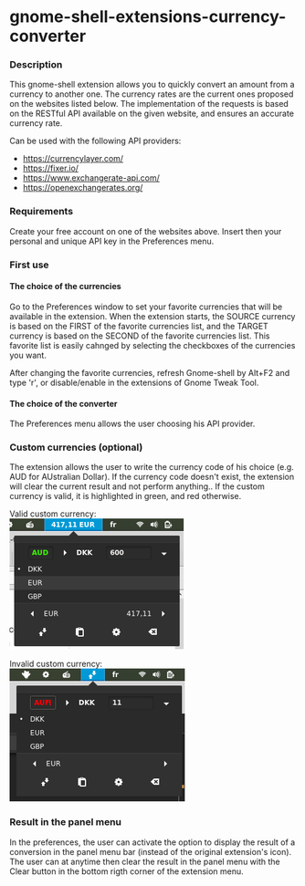 # gnome-shell-extensions-currency-converter

### Description

This gnome-shell extension allows you to quickly convert an amount from a currency to another one.
The currency rates are the current ones proposed on the websites listed below. The implementation of the requests is based on the RESTful API available on the given website, and ensures an accurate currency rate.

Can be used with the following API providers:
 * https://currencylayer.com/
 * https://fixer.io/
 * https://www.exchangerate-api.com/
 * https://openexchangerates.org/


### Requirements

Create your free account on one of the websites above. Insert then your personal and unique API key in the Preferences menu.

### First use
#### The choice of the currencies
Go to the Preferences window to set your favorite currencies that will be available in the extension.
When the extension starts, the SOURCE currency is based on the FIRST of the favorite currencies list, and the TARGET currency is based on the SECOND of the favorite currencies list. This favorite list is easily cahnged by selecting the checkboxes of the currencies you want.

After changing the favorite currencies, refresh Gnome-shell by Alt+F2 and type 'r', or disable/enable in the extensions of Gnome Tweak Tool.

#### The choice of the converter
The Preferences menu allows the user choosing his API provider.

### Custom currencies (optional)
The extension allows the user to write the currency code of his choice (e.g. AUD for AUstralian Dollar). If the currency code doesn't exist, the extension will clear the current result and not perform anything.. If the custom currency is valid, it is highlighted in green, and red otherwise. 

Valid custom currency:  
![valid_custom](./valid_custom.png)

Invalid custom currency:  
![invalid_custom](./invalid_custom.png)

### Result in the panel menu
In the preferences, the user can activate the option to display the result of a conversion in the panel menu bar (instead of the original extension's icon). The user can at anytime then clear the result in the panel menu with the Clear button in the bottom rigth corner of the extension menu.

